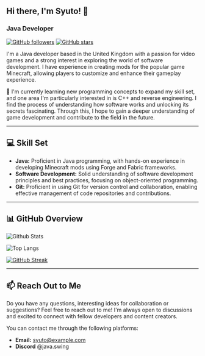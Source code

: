 ## Hi there, I'm Syuto! 👋

### Java Developer

[![GitHub followers](https://img.shields.io/github/followers/SyutoBestCoder?label=Followers&style=social)](https://github.com/SyutoBestCoder)
[![GitHub stars](https://img.shields.io/github/stars/SyutoBestCoder/animations?label=Stars&style=social)](https://github.com/SyutoBestCoder/animations)

I'm a Java developer based in the United Kingdom with a passion for video games and a strong interest in exploring the world of software development. I have experience in creating mods for the popular game Minecraft, allowing players to customize and enhance their gameplay experience. 

🌱 I'm currently learning new programming concepts to expand my skill set, and one area I'm particularly interested in is C++ and reverse engineering. I find the process of understanding how software works and unlocking its secrets fascinating. Through this, I hope to gain a deeper understanding of game development and contribute to the field in the future.

---

## 💻 Skill Set

- **Java:** Proficient in Java programming, with hands-on experience in developing Minecraft mods using Forge and Fabric frameworks.
- **Software Development:** Solid understanding of software development principles and best practices, focusing on object-oriented programming.
- **Git:** Proficient in using Git for version control and collaboration, enabling effective management of code repositories and contributions.

---

## 📊 GitHub Overview

![Github Stats](https://github-readme-stats.vercel.app/api?username=SyutoBestCoder&show_icons=true&theme=dark)

![Top Langs](https://github-readme-stats.vercel.app/api/top-langs/?username=SyutoBestCoder&layout=compact&theme=dark)

[![GitHub Streak](https://streak-stats.herokuapp.com?user=SyutoBestCoder&theme=dark&hide_border=true)](https://github.com/DenverCoder1/github-readme-streak-stats)

---

## 📫 Reach Out to Me

Do you have any questions, interesting ideas for collaboration or suggestions? Feel free to reach out to me! I'm always open to discussions and excited to connect with fellow developers and content creators.

You can contact me through the following platforms:

- **Email:** [syuto@example.com](mailto:malwarekat@gmail.com)
- **Discord** @java.swing
